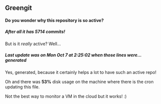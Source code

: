 ## Greengit

#### Do you wonder why this repository is so active?

##### After all it has 5714 commits!

But is it *really* active? Well...

##### Last update was on Mon Oct 7 at 2:25:02 when those lines were... generated

Yes, generated, because it certainly helps a lot to have such an active repo!

Oh and there was **53%** disk usage on the machine
where there is the cron updating this file.

Not the best way to monitor a VM in the cloud but it works! :)
